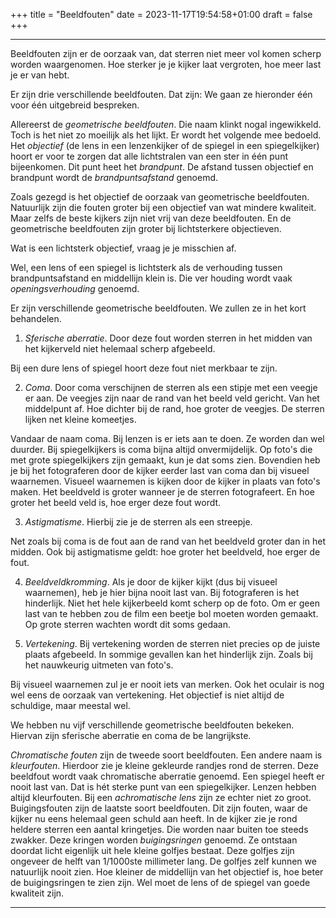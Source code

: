 +++
title = "Beeldfouten"
date = 2023-11-17T19:54:58+01:00
draft = false
+++

--------------------------------------------------------------------------------
Beeldfouten zijn er de oorzaak van, dat sterren niet meer vol komen
scherp worden waargenomen. Hoe sterker je je kijker laat vergroten, hoe
meer last je er van hebt.

Er zijn drie verschillende beeldfouten. Dat zijn: We gaan ze hieronder
één voor één uitgebreid bespreken.

Allereerst de *geometrische beeldfouten*. Die naam klinkt nogal
ingewikkeld. Toch is het niet zo moeilijk als het lijkt. Er wordt het
volgende mee bedoeld. Het *objectief* (de lens in een lenzenkijker of de
spiegel in een spiegelkijker) hoort er voor te zorgen dat alle
lichtstralen van een ster in één punt bijeenkomen. Dit punt heet het
*brandpunt*. De afstand tussen objectief en brandpunt wordt de
*brandpuntsafstand* genoemd.

Zoals gezegd is het objectief de oorzaak van geometrische beeldfouten.
Natuurlijk zijn die fouten groter bij een objectief van wat mindere
kwaliteit. Maar zelfs de beste kijkers zijn niet vrij van deze
beeldfouten. En de geometrische beeldfouten zijn groter bij
lichtsterkere objectieven.

Wat is een lichtsterk objectief, vraag je je misschien af.

Wel, een lens of een spiegel is lichtsterk als de verhouding tussen
brandpuntsafstand en middellijn klein is. Die ver houding wordt vaak
*openingsverhouding* genoemd.

Er zijn verschillende geometrische beeldfouten. We zullen ze in het kort
behandelen.

1. *Sferische aberratie*. Door deze fout worden sterren in het midden van
het kijkerveld niet helemaal scherp afgebeeld.

Bij een dure lens of spiegel hoort deze fout niet merkbaar te zijn.

2. *Coma*. Door coma verschijnen de sterren als een stipje met een veegje
er aan. De veegjes zijn naar de rand van het beeld veld gericht. Van het
middelpunt af. Hoe dichter bij de rand, hoe groter de veegjes. De
sterren lijken net kleine komeetjes.

Vandaar de naam coma. Bij lenzen is er iets aan te doen. Ze worden dan
wel duurder. Bij spiegelkijkers is coma bijna altijd onvermijdelijk. Op
foto's die met grote spiegelkijkers zijn gemaakt, kun je dat soms zien.
Bovendien heb je bij het fotograferen door de kijker eerder last van
coma dan bij visueel waarnemen. Visueel waarnemen is kijken door de
kijker in plaats van foto's maken. Het beeldveld is groter wanneer je
de sterren fotografeert. En hoe groter het beeld veld is, hoe erger deze
fout wordt.

3. *Astigmatisme*. Hierbij zie je de sterren als een streepje.

Net zoals bij coma is de fout aan de rand van het beeldveld groter dan
in het midden. Ook bij astigmatisme geldt: hoe groter het beeldveld, hoe
erger de fout.

4. *Beeldveldkromming*. Als je door de kijker kijkt (dus bij visueel
waarnemen), heb je hier bijna nooit last van. Bij fotograferen is het
hinderlijk. Niet het hele kijkerbeeld komt scherp op de foto. Om er geen
last van te hebben zou de film een beetje bol moeten worden gemaakt. Op
grote sterren wachten wordt dit soms gedaan.

5. *Vertekening*. Bij vertekening worden de sterren niet precies op de
juiste plaats afgebeeld. In sommige gevallen kan het hinderlijk zijn.
Zoals bij het nauwkeurig uitmeten van foto's.

Bij visueel waarnemen zul je er nooit iets van merken. Ook het oculair
is nog wel eens de oorzaak van vertekening. Het objectief is niet altijd
de schuldige, maar meestal wel.

We hebben nu vijf verschillende geometrische beeldfouten bekeken.
Hiervan zijn sferische aberratie en coma de be langrijkste.

*Chromatische fouten* zijn de tweede soort beeldfouten. Een andere naam
is *kleurfouten*. Hierdoor zie je kleine gekleurde randjes rond de
sterren. Deze beeldfout wordt vaak chromatische aberratie genoemd. Een
spiegel heeft er nooit last van. Dat is hét sterke punt van een
spiegelkijker. Lenzen hebben altijd kleurfouten. Bij een *achromatische
lens* zijn ze echter niet zo groot.
Buigingsfouten zijn de laatste soort beeldfouten. Dit zijn fouten, waar
de kijker nu eens helemaal geen schuld aan heeft. In de kijker zie je
rond heldere sterren een aantal kringetjes. Die worden naar buiten toe
steeds zwakker. Deze kringen worden *buigingsringen* genoemd. Ze
ontstaan doordat licht eigenlijk uit hele kleine golfjes bestaat. Deze
golfjes zijn ongeveer de helft van 1/1000ste millimeter lang. De golfjes
zelf kunnen we natuurlijk nooit zien. Hoe kleiner de middellijn van het
objectief is, hoe beter de buigingsringen te zien zijn. Wel moet de lens
of de spiegel van goede kwaliteit zijn.

----------------------------------------------------------------------------------
